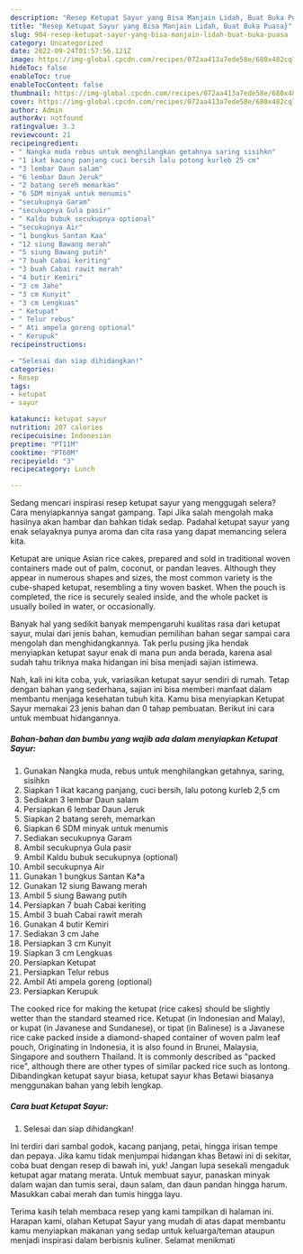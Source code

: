 ```yaml
---
description: "Resep Ketupat Sayur yang Bisa Manjain Lidah, Buat Buka Puasa}"
title: "Resep Ketupat Sayur yang Bisa Manjain Lidah, Buat Buka Puasa}"
slug: 904-resep-ketupat-sayur-yang-bisa-manjain-lidah-buat-buka-puasa
category: Uncategorized
date: 2022-09-24T01:57:56.121Z
image: https://img-global.cpcdn.com/recipes/072aa413a7ede58e/680x482cq70/ketupat-sayur-foto-resep-utama.jpg
hideToc: false
enableToc: true
enableTocContent: false
thumbnail: https://img-global.cpcdn.com/recipes/072aa413a7ede58e/680x482cq70/ketupat-sayur-foto-resep-utama.jpg
cover: https://img-global.cpcdn.com/recipes/072aa413a7ede58e/680x482cq70/ketupat-sayur-foto-resep-utama.jpg
author: Admin
authorAv: notfound
ratingvalue: 3.3
reviewcount: 21
recipeingredient:
- " Nangka muda rebus untuk menghilangkan getahnya saring sisihkn"
- "1 ikat kacang panjang cuci bersih lalu potong kurleb 25 cm"
- "3 lembar Daun salam"
- "6 lembar Daun Jeruk"
- "2 batang sereh memarkan"
- "6 SDM minyak untuk menumis"
- "secukupnya Garam"
- "secukupnya Gula pasir"
- " Kaldu bubuk secukupnya optional"
- "secukupnya Air"
- "1 bungkus Santan Kaa"
- "12 siung Bawang merah"
- "5 siung Bawang putih"
- "7 buah Cabai keriting"
- "3 buah Cabai rawit merah"
- "4 butir Kemiri"
- "3 cm Jahe"
- "3 cm Kunyit"
- "3 cm Lengkuas"
- " Ketupat"
- " Telur rebus"
- " Ati ampela goreng optional"
- " Kerupuk"
recipeinstructions:

- "Selesai dan siap dihidangkan!"
categories:
- Resep
tags:
- ketupat
- sayur

katakunci: ketupat sayur 
nutrition: 207 calories
recipecuisine: Indonesian
preptime: "PT11M"
cooktime: "PT60M"
recipeyield: "3"
recipecategory: Lunch

---
```



Sedang mencari inspirasi resep ketupat sayur yang menggugah selera? Cara menyiapkannya sangat gampang. Tapi Jika salah mengolah maka hasilnya akan hambar dan bahkan tidak sedap. Padahal ketupat sayur yang enak selayaknya punya aroma dan cita rasa yang dapat memancing selera kita.


Ketupat are unique Asian rice cakes, prepared and sold in traditional woven containers made out of palm, coconut, or pandan leaves. Although they appear in numerous shapes and sizes, the most common variety is the cube-shaped ketupat, resembling a tiny woven basket. When the pouch is completed, the rice is securely sealed inside, and the whole packet is usually boiled in water, or occasionally.

Banyak hal yang sedikit banyak mempengaruhi kualitas rasa dari ketupat sayur, mulai dari jenis bahan, kemudian pemilihan bahan segar sampai cara mengolah dan menghidangkannya. Tak perlu pusing jika hendak menyiapkan ketupat sayur enak di mana pun anda berada, karena asal sudah tahu triknya maka hidangan ini bisa menjadi sajian istimewa.


Nah, kali ini kita coba, yuk, variasikan ketupat sayur sendiri di rumah. Tetap dengan bahan yang sederhana, sajian ini bisa memberi manfaat dalam membantu menjaga kesehatan tubuh kita. Kamu bisa menyiapkan Ketupat Sayur memakai 23 jenis bahan dan 0 tahap pembuatan. Berikut ini cara untuk membuat hidangannya.

<!--inarticleads1-->

##### Bahan-bahan dan bumbu yang wajib ada dalam menyiapkan Ketupat Sayur:

1. Gunakan  Nangka muda, rebus untuk menghilangkan getahnya, saring, sisihkn
1. Siapkan 1 ikat kacang panjang, cuci bersih, lalu potong kurleb 2,5 cm
1. Sediakan 3 lembar Daun salam
1. Persiapkan 6 lembar Daun Jeruk
1. Siapkan 2 batang sereh, memarkan
1. Siapkan 6 SDM minyak untuk menumis
1. Sediakan secukupnya Garam
1. Ambil secukupnya Gula pasir
1. Ambil  Kaldu bubuk secukupnya (optional)
1. Ambil secukupnya Air
1. Gunakan 1 bungkus Santan Ka*a
1. Gunakan 12 siung Bawang merah
1. Ambil 5 siung Bawang putih
1. Persiapkan 7 buah Cabai keriting
1. Ambil 3 buah Cabai rawit merah
1. Gunakan 4 butir Kemiri
1. Sediakan 3 cm Jahe
1. Persiapkan 3 cm Kunyit
1. Siapkan 3 cm Lengkuas
1. Persiapkan  Ketupat
1. Persiapkan  Telur rebus
1. Ambil  Ati ampela goreng (optional)
1. Persiapkan  Kerupuk


The cooked rice for making the ketupat (rice cakes) should be slightly wetter than the standard steamed rice. Ketupat (in Indonesian and Malay), or kupat (in Javanese and Sundanese), or tipat (in Balinese) is a Javanese rice cake packed inside a diamond-shaped container of woven palm leaf pouch, Originating in Indonesia, it is also found in Brunei, Malaysia, Singapore and southern Thailand. It is commonly described as &#34;packed rice&#34;, although there are other types of similar packed rice such as lontong. Dibandingkan ketupat sayur biasa, ketupat sayur khas Betawi biasanya menggunakan bahan yang lebih lengkap. 

<!--inarticleads2-->

##### Cara buat Ketupat Sayur:


1. Selesai dan siap dihidangkan!

Ini terdiri dari sambal godok, kacang panjang, petai, hingga irisan tempe dan pepaya. Jika kamu tidak menjumpai hidangan khas Betawi ini di sekitar, coba buat dengan resep di bawah ini, yuk! Jangan lupa sesekali mengaduk ketupat agar matang merata. Untuk membuat sayur, panaskan minyak dalam wajan dan tumis serai, daun salam, dan daun pandan hingga harum. Masukkan cabai merah dan tumis hingga layu. 

Terima kasih telah membaca resep yang kami tampilkan di halaman ini. Harapan kami, olahan Ketupat Sayur yang mudah di atas dapat membantu kamu menyiapkan makanan yang sedap untuk keluarga/teman ataupun menjadi inspirasi dalam berbisnis kuliner. Selamat menikmati
